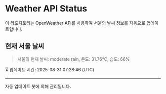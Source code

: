 
# Weather API Status

이 리포지토리는 OpenWeather API를 사용하여 서울의 날씨 정보를 자동으로 업데이트합니다.

## 현재 서울 날씨
> 서울의 현재 날씨: moderate rain, 온도: 31.76°C, 습도: 66%

⏳ 업데이트 시간: 2025-08-31 07:28:46 (UTC)

---
자동 업데이트 봇에 의해 관리됩니다.
